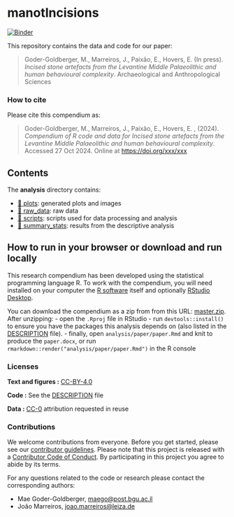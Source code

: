 
<!-- README.md is generated from README.Rmd. Please edit that file -->

# manotIncisions

[![Binder](https://mybinder.org/badge_logo.svg)](https://mybinder.org/v2/gh/jmmarreiros/manotIncisions/master?urlpath=rstudio)

This repository contains the data and code for our paper:

> Goder-Goldberger, M., Marreiros, J., Paixão, E., Hovers, E. (In
> press). *Incised stone artefacts from the Levantine Middle
> Palaeolithic and human behavioural complexity*. Archaeological and
> Anthropological Sciences

### How to cite

Please cite this compendium as:

> Goder-Goldberger, M., Marreiros, J., Paixão, E., Hovers, E. , (2024).
> *Compendium of R code and data for Incised stone artefacts from the
> Levantine Middle Palaeolithic and human behavioural complexity*.
> Accessed 27 Oct 2024. Online at <https://doi.org/xxx/xxx>

## Contents

The **analysis** directory contains:

- [:file_folder: plots](/analysis/plots): generated plots and images
- [:file_folder: raw_data](/analysis/raw_data): raw data
- [:file_folder: scripts](/analysis/scripts): scripts used for data
  processing and analysis
- [:file_folder: summary_stats](/analysis/summary_stats): results from
  the descriptive analysis

## How to run in your browser or download and run locally

This research compendium has been developed using the statistical
programming language R. To work with the compendium, you will need
installed on your computer the [R
software](https://cloud.r-project.org/) itself and optionally [RStudio
Desktop](https://rstudio.com/products/rstudio/download/).

You can download the compendium as a zip from from this URL:
[master.zip](/archive/master.zip). After unzipping: - open the `.Rproj`
file in RStudio - run `devtools::install()` to ensure you have the
packages this analysis depends on (also listed in the
[DESCRIPTION](/DESCRIPTION) file). - finally, open
`analysis/paper/paper.Rmd` and knit to produce the `paper.docx`, or run
`rmarkdown::render("analysis/paper/paper.Rmd")` in the R console

### Licenses

**Text and figures :**
[CC-BY-4.0](http://creativecommons.org/licenses/by/4.0/)

**Code :** See the [DESCRIPTION](DESCRIPTION) file

**Data :** [CC-0](http://creativecommons.org/publicdomain/zero/1.0/)
attribution requested in reuse

### Contributions

We welcome contributions from everyone. Before you get started, please
see our [contributor guidelines](CONTRIBUTING.md). Please note that this
project is released with a [Contributor Code of Conduct](CONDUCT.md). By
participating in this project you agree to abide by its terms.

For any questions related to the code or research please contact the
corresponding authors:

- Mae Goder-Goldberger, <maego@post.bgu.ac.il>
- João Marreiros, <joao.marreiros@leiza.de>

